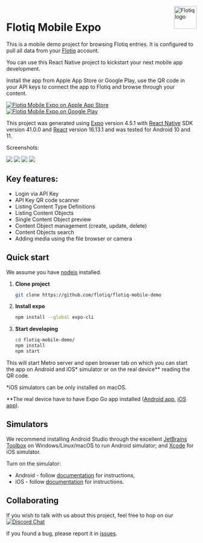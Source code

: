 <a href="https://flotiq.com/">
    <img src="https://editor.flotiq.com/fonts/fq-logo.svg" alt="Flotiq logo" title="Flotiq" align="right" height="60" />
</a>

Flotiq Mobile Expo
========================

This is a mobile demo project for browsing Flotiq entries. It is configured to pull all data from your [Flotiq](https://flotiq.com) account.

You can use this React Native project to kickstart your next mobile app development.

Install the app from Apple App Store or Google Play, use the QR code in your API keys to connect the app to Flotiq and browse through your content.

[![Flotiq Mobile Expo on Apple App Store](https://user-images.githubusercontent.com/551004/29770691-a2082ff4-8bc6-11e7-89a6-964cd405ea8e.png)](https://apps.apple.com/app/flotiq-mobile-expo/id1505331246) [![Flotiq Mobile Expo on Google Play](https://user-images.githubusercontent.com/551004/29770692-a20975c6-8bc6-11e7-8ab0-1cde275496e0.png)](https://play.google.com/store/apps/details?id=com.flotiqmobiledemo)

This project was generated using [Expo](https://expo.io) version 4.5.1 with [React Native](https://reactnative.dev/) SDK version 41.0.0 and [React](https://reactjs.org/) version 16.13.1 and was tested for Android 10 and 11.

Screenshots:
<p float="left">
<img src="https://api.flotiq.com/image/225x400/_media-312eac73-40fa-49e8-899d-dad955dcce5c.png">
<img src="https://api.flotiq.com/image/225x400/_media-e14b4826-377b-4c71-a922-3b4ed95a0dc6.png">
<img src="https://api.flotiq.com/image/225x400/_media-9c0c4c60-dbb6-4598-a91c-a69732a0fce7.png">
<img src="https://api.flotiq.com/image/225x400/_media-6ce3b769-d819-44ad-b653-dd5d3e7380f8.png">
</p>

## Key features:

* Login via API Key
* API Key QR code scanner
* Listing Content Type Definitions
* Listing Content Objects
* Single Content Object preview
* Content Object management (create, update, delete)
* Content Objects search
* Adding media using the file browser or camera


## Quick start

We assume you have [nodejs](https://nodejs.org/en/download/) installed.

1. **Clone project**

    ```bash
   git clone https://github.com/flotiq/flotiq-mobile-demo 
   ```

2. **Install expo**

    ```bash
   npm install --global expo-cli 
   ```

3. **Start developing**

    ```bash
   cd flotiq-mobile-demo/
   npm install
   npm start
    ```

This will start Metro server and open browser tab on which you can start the app on Android and iOS* simulator or on the real device** reading the QR code.

*iOS simulators can be only installed on macOS.

**The real device have to have Expo Go app installed ([Android app](https://play.google.com/store/apps/details?id=host.exp.exponent&hl=en&gl=US), [iOS app](https://apps.apple.com/us/app/expo-go/id982107779)).

## Simulators

We recommend installing Android Studio through the excellent [JetBrains Toolbox](https://www.jetbrains.com/toolbox-app/) on Windows/Linux/macOS to run Android simulator; and [Xcode](https://apps.apple.com/us/app/xcode/id497799835?mt=12) for iOS simulator.

Turn on the simulator:
- Android - follow [documentation](https://developer.android.com/studio/debug/dev-options) for instructions,
- iOS - follow [documentation](https://developer.apple.com/documentation/xcode/running_your_app_in_the_simulator_or_on_a_device) for instructions.

## Collaborating

If you wish to talk with us about this project, feel free to hop on our [![Discord Chat](https://img.shields.io/discord/682699728454025410.svg)](https://discord.gg/FwXcHnX)

If you found a bug, please report it in [issues](https://github.com/flotiq/flotiq-mobile-demo/issues).
